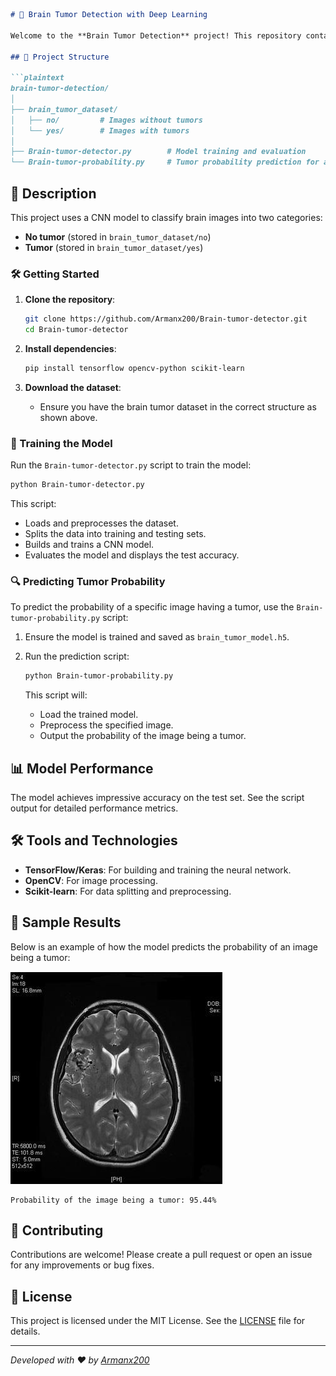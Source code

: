 ```markdown
# 🧠 Brain Tumor Detection with Deep Learning

Welcome to the **Brain Tumor Detection** project! This repository contains a deep learning model that classifies brain images as either having a tumor or not. Dive into the power of convolutional neural networks (CNNs) and see how they can be used in medical imaging! 🚀

## 📁 Project Structure

```plaintext
brain-tumor-detection/
│
├── brain_tumor_dataset/
│   ├── no/         # Images without tumors
│   └── yes/        # Images with tumors
│
├── Brain-tumor-detector.py        # Model training and evaluation
└── Brain-tumor-probability.py     # Tumor probability prediction for a specific image
```

## 📜 Description

This project uses a CNN model to classify brain images into two categories:
- **No tumor** (stored in `brain_tumor_dataset/no`)
- **Tumor** (stored in `brain_tumor_dataset/yes`)

### 🛠️ Getting Started

1. **Clone the repository**:
    ```bash
    git clone https://github.com/Armanx200/Brain-tumor-detector.git
    cd Brain-tumor-detector
    ```

2. **Install dependencies**:
    ```bash
    pip install tensorflow opencv-python scikit-learn
    ```

3. **Download the dataset**:
    - Ensure you have the brain tumor dataset in the correct structure as shown above.

### 🚀 Training the Model

Run the `Brain-tumor-detector.py` script to train the model:

```bash
python Brain-tumor-detector.py
```

This script:
- Loads and preprocesses the dataset.
- Splits the data into training and testing sets.
- Builds and trains a CNN model.
- Evaluates the model and displays the test accuracy.

### 🔍 Predicting Tumor Probability

To predict the probability of a specific image having a tumor, use the `Brain-tumor-probability.py` script:

1. Ensure the model is trained and saved as `brain_tumor_model.h5`.

2. Run the prediction script:

    ```bash
    python Brain-tumor-probability.py
    ```

    This script will:
    - Load the trained model.
    - Preprocess the specified image.
    - Output the probability of the image being a tumor.

## 📊 Model Performance

The model achieves impressive accuracy on the test set. See the script output for detailed performance metrics.

## 🛠️ Tools and Technologies

- **TensorFlow/Keras**: For building and training the neural network.
- **OpenCV**: For image processing.
- **Scikit-learn**: For data splitting and preprocessing.

## 📸 Sample Results

Below is an example of how the model predicts the probability of an image being a tumor:

![Sample Brain Image](https://github.com/Armanx200/Brain-tumor-detector/blob/main/Brain.jpg)

```
Probability of the image being a tumor: 95.44%
```

## 🤝 Contributing

Contributions are welcome! Please create a pull request or open an issue for any improvements or bug fixes.

## 📜 License

This project is licensed under the MIT License. See the [LICENSE](LICENSE) file for details.

---

*Developed with ❤️ by [Armanx200](https://github.com/Armanx200)*
```
